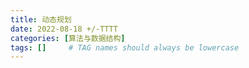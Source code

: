 ```yaml
---
title: 动态规划
date: 2022-08-18 +/-TTTT
categories: [算法与数据结构]
tags: []     # TAG names should always be lowercase
---
```


